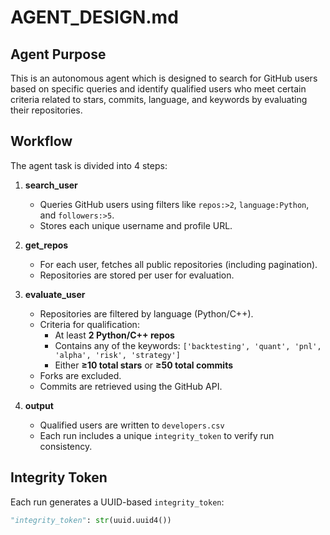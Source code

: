 # AGENT_DESIGN.md

## Agent Purpose

This is an autonomous agent which is designed to search for GitHub users based on specific queries and identify qualified users who meet certain criteria related to stars, commits, language, and keywords by evaluating their repositories.

## Workflow

The agent task is divided into 4 steps:

1. **search_user**

   - Queries GitHub users using filters like `repos:>2`, `language:Python`, and `followers:>5`.
   - Stores each unique username and profile URL.

2. **get_repos**

   - For each user, fetches all public repositories (including pagination).
   - Repositories are stored per user for evaluation.

3. **evaluate_user**

   - Repositories are filtered by language (Python/C++).
   - Criteria for qualification:
     - At least **2 Python/C++ repos**
     - Contains any of the keywords: `['backtesting', 'quant', 'pnl', 'alpha', 'risk', 'strategy']`
     - Either **≥10 total stars** or **≥50 total commits**
   - Forks are excluded.
   - Commits are retrieved using the GitHub API.

4. **output**
   - Qualified users are written to `developers.csv`
   - Each run includes a unique `integrity_token` to verify run consistency.

## Integrity Token

Each run generates a UUID-based `integrity_token`:

```python
"integrity_token": str(uuid.uuid4())
```
